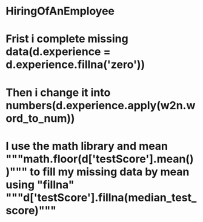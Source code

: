 # HiringOfAnEmployee
# Frist i complete missing data(d.experience = d.experience.fillna('zero'))
# Then i change it into numbers(d.experience.apply(w2n.word_to_num))
# I use the math library and mean """math.floor(d['testScore'].mean())""" to fill my missing data by mean using "fillna"  """d['testScore'].fillna(median_test_score)""" 
